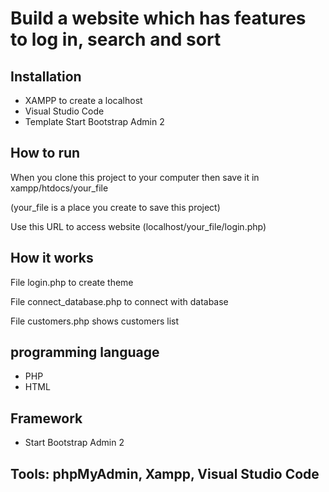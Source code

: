 # Build a website which has features to log in, search and sort

## Installation

+ XAMPP to create a localhost
+ Visual Studio Code 
+ Template Start Bootstrap Admin 2

## How to run

When you clone this project to your computer then save it in xampp/htdocs/your_file

(your_file is a place you create to save this project)

Use this URL to access website (localhost/your_file/login.php)

## How it works

File login.php to create theme

File connect_database.php to connect with database

File customers.php shows customers list

## programming language 

+ PHP 
+ HTML

## Framework

+ Start Bootstrap Admin 2

## Tools: phpMyAdmin, Xampp, Visual Studio Code
